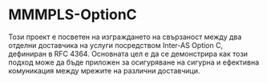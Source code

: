 # MMMPLS-OptionC
Този проект е посветен на изграждането на свързаност между два отделни доставчика на услуги посредством Inter-AS Option C, дефиниран в RFC 4364. Основната цел е да се демонстрира как този подход може да бъде приложен за осигуряване на сигурна и ефективна комуникация между мрежите на различни доставчици.
